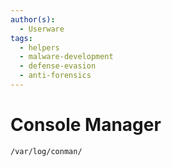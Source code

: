 ```yaml
---
author(s):
  - Userware
tags:
  - helpers
  - malware-development
  - defense-evasion
  - anti-forensics
---
```

# Console Manager

```
/var/log/conman/
```